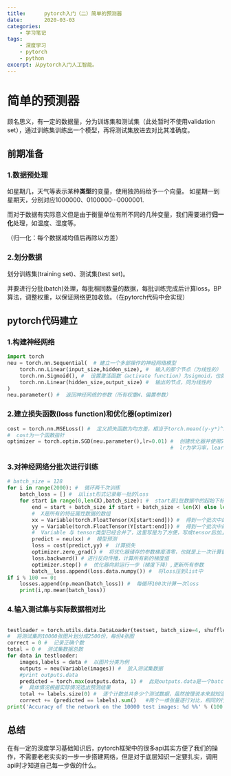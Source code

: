 ```yaml
---
title:      pytorch入门（二）简单的预测器
date:       2020-03-03
categories:
    - 学习笔记
tags:
    - 深度学习
    - pytorch
    - python
excerpt: 从pytorch入门人工智能。
---
```


# 简单的预测器

顾名思义，有一定的数据量，分为训练集和测试集（此处暂时不使用validation set），通过训练集训练出一个模型，再将测试集放进去对比其准确度。

## 前期准备

### 1.数据预处理

如星期几，天气等表示某种**类型**的变量，使用独热码给予一个向量。
如星期一到星期天，分别对应1000000、0100000···0000001.

而对于数据有实际意义但是由于衡量单位有所不同的几种变量，我们需要进行**归一化**处理，如温度、湿度等。

（归一化：每个数据减均值后再除以方差）

### 2.划分数据

划分训练集(training set)、测试集(test set)。

并要进行分批(batch)处理，每批相同数量的数据，每批训练完成后计算loss，BP算法，调整权重，以保证网络更加收敛。（在pytorch代码中会实现）

## pytorch代码建立

### 1.构建神经网络

```python
import torch
neu = torch.nn.Sequential(  # 建立一个多部操作的神经网络模型
    torch.nn.Linear(input_size,hidden_size), #  输入的那个节点（为线性的）
    torch.nn.Sigmoid(), #  设置激活函数（activate function）为sigmoid，也就是隐含层内部之间的非线性关系
    torch.nn.Linear(hidden_size,output_size) #  输出的节点，同为线性的
)
neu.parameter() #  返回神经网络的参数（所有权重W、偏置参数）
```

### 2.建立损失函数(loss function)和优化器(optimizer)

```python
cost = torch.nn.MSELoss() #  定义损失函数为均方差，相当于torch.mean((y-y*)^2)
#  cost为一个函数指针
optimizer = torch.optim.SGD(neu.parameter(),lr=0.01) #  创建优化器并使用SGD随机梯度下降算法
                                                     #  lr为学习率，learning rate
```

### 3.对神经网络分批次进行训练

```python
# batch_size = 128
for i in range(2000): #  循环两千次训练
    batch_loss = [] #  以list形式记录每一批的loss
    for start in range(0,len(X),batch_size): #  start是1批数据中的起始下标
        end = start + batch_size if start + batch_size < len(X) else len(X) #  end是1批数据中的结束下标，此处if else判断是针对最后一个batch的情况
        #  X是所有的特征属性数据的数组
        xx = Variable(torch.FloatTensor(X[start:end])) #  得到一个批次中的特征属性数据
        yy = Variable(torch.FloatTensor(Y[start:end])) #  得到一个批次中的目标属性数据
        #  Variable 与 tensor类型已经合并了，这里写是为了方便，写成tensor后加上tensor__grad = true 效果一致
        predict = neu(xx) #  模型预测
        loss = cost(predict,yy) #  计算损失
        optimizer.zero_grad() #  将优化器储存的参数梯度清零，也就是上一次计算留下来的梯度
        loss.backward() # 进行反向传播，计算所有新的梯度值
        optimizer.step() #  优化器向前运行一步（梯度下降）,更新所有参数
        batch__loss.append(loss.data.numpy()) #  将loss压到list中
if i % 100 == 0:
    losses.append(np.mean(batch_loss)) #  每循环100次计算一次loss
    print(i,np.mean(batch_loss))
```

### 4.输入测试集与实际数据相对比

```python

testloader = torch.utils.data.DataLoader(testset, batch_size=4, shuffle=False, num_workers=2)
#  将测试集的10000张图片划分成2500份，每份4张图
correct = 0 #  记录正确个数
total = 0 #  测试集数据总数
for data in testloader:
    images,labels = data #  以图片分类为例
    outputs = neu(Variable(images)) #  放入测试集数据
    #print outputs.data
    predicted = torch.max(outputs.data, 1) #  此处outputs.data是一个batch_size x 10的张量，将每一行的最大的那一列的值和序号各自组成一个一维张量返回，第一个是值的张量，第二个是序号的张量。
    #  具体情况根据实际情况选出预测结果
    total += labels.size(0) #  逐个计数总共多少个测试数据，虽然按理说本来就知道，这一句可省
    correct += (predicted == labels).sum()   #两个一维张量逐行对比，相同的行记为1，不同的行记为0，再利用sum(),求总和，得到相同的个数。
print('Accuracy of the network on the 10000 test images: %d %%' % (100 * correct / total))
```

## 总结

在有一定的深度学习基础知识后，pytorch框架中的很多api其实方便了我们的操作，不需要老老实实的一步一步搭建网络，但是对于底层知识一定要扎实，调用api时才知道自己每一步做的什么。
